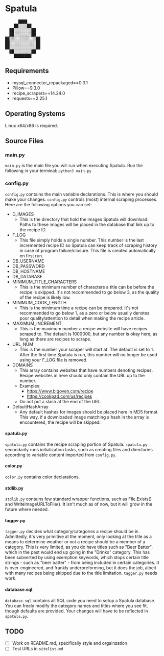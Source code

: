 # Spatula          

          ████  
        ██░░░░██  
      ██░░░░░░░░██
      ██░░░░░░░░██
    ██░░░░░░░░░░░░██
    ██░░░░░░░░░░░░██
    ██░░░░░░░░░░░░██
      ██░░░░░░░░██
        ████████

## Requirements
- mysql_connector_repackaged==0.3.1
- Pillow==9.3.0
- recipe_scrapers==14.24.0
- requests==2.25.1

## Operating Systems
Linux x64/x86 is required.

## Source Files
### main.py
`main.py` is the main file you will run when executing Spatula. Run the following in your terminal: `python3 main.py`

### config.py
`config.py` contains the main variable declarations. This is where you should make your changes. `config.py` controls (most) internal scraping processes. Here are the following options you can set:
- D_IMAGES
    - This is the directory that hold the images Spatula will download. Paths to these images will be placed in the database that link up to the recipe ID.
- F_LOG
    - This file simply holds a single number. This number is the last incremented recipe ID so Spatula can keep track of scraping history in case of program failure/closure. This file is created automatically on first run.
- DB_USERNAME
- DB_PASSWORD
- DB_HOSTNAME
- DB_DATABASE
- MINIMUM_TITLE_CHARACTERS
    - This is the minimum number of characters a title can be before the recipe is skipped. It's not recommended to go below 3, as the quality of the recipe is likely low.
- MINIMUM_COOK_LENGTH
    - This is the minimum time a recipe can be prepared. It's not recommended to go below 1, as a zero or below usually denotes poor quality/attention to detail when making the recipe article.
- MAXIMUM_INCREMENT
    - This is the maximum number a recipe website will have recipes scraped to. The default is 1000000, but any number is okay here, as long as there are recipes to scrape.
- URL_NUM
    - This is the number your scraper will start at. The default is set to 1. After the first time Spatula is run, this number will no longer be used using your F_LOG file is removed.
- DOMAINS
    - This array contains websites that have numbers denoting recipes. Recipe websites in here should only contain the URL up to the number.
    - Examples:
        - https://www.bigoven.com/recipe
        - https://cookpad.com/us/recipes
    - Do not put a slash at the end of the URL.
- DefaultHashArray
    - Any default hashes for images should be placed here in MD5 format. This way, if a downloaded image matching a hash in the array is encountered, the recipe will be skipped.

#### spatula.py
`spatula.py` contains the recipe scraping portion of Spatula.
`spatula.py` secondarily runs initialization tasks, such as creating files and directories according to variable content imported from `config.py`.

#### color.py
`color.py` contains color declarations.

#### stdlib.py
`stdlib.py` contains few standard wrapper functions, such as File.Exists() and WriteImageURLToFile(). It isn't much as of now, but it will grow in the future where needed.

#### tagger.py
`tagger.py` decides what category/categories a recipe should be in.
Admittedly, it's very primitive at the moment, only looking at the title as a means to determine weather or not a recipe should be a member of a category. This is very limited, as you do have titles such as "Beer Batter", which in the past would end up going in the "Drinks" category. This has been subverted by using exemption keywords, which stops certain title strings - such as "beer batter" - from being included in certain categories. It is over-engineered, and frankly underpreforming, but it does the job, albeit with many recipes being skipped due to the title limitation.
`tagger.py` needs work.

#### database.sql
`database.sql` contains all SQL code you need to setup a Spatula database.
You can freely modify the category names and titles where you see fit, though defaults are provided. Your changes will have to be reflected in `spatula.py`.

## TODO
- [ ] Work on README.md, specifically style and orgainzation
- [ ] Test URLs in `sitelist.md`